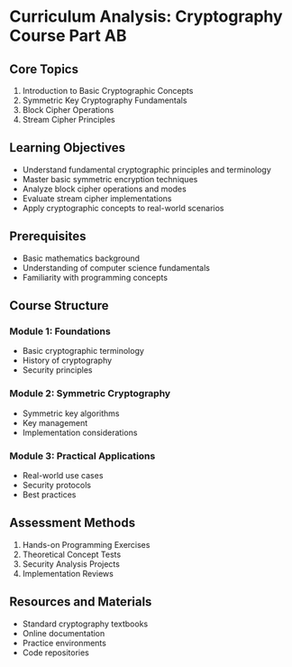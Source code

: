 # Curriculum Analysis: Cryptography Course Part AB

## Core Topics

1. Introduction to Basic Cryptographic Concepts
2. Symmetric Key Cryptography Fundamentals
3. Block Cipher Operations
4. Stream Cipher Principles

## Learning Objectives

- Understand fundamental cryptographic principles and terminology
- Master basic symmetric encryption techniques
- Analyze block cipher operations and modes
- Evaluate stream cipher implementations
- Apply cryptographic concepts to real-world scenarios

## Prerequisites

- Basic mathematics background
- Understanding of computer science fundamentals
- Familiarity with programming concepts

## Course Structure

### Module 1: Foundations
- Basic cryptographic terminology
- History of cryptography
- Security principles

### Module 2: Symmetric Cryptography
- Symmetric key algorithms
- Key management
- Implementation considerations

### Module 3: Practical Applications
- Real-world use cases
- Security protocols
- Best practices

## Assessment Methods

1. Hands-on Programming Exercises
2. Theoretical Concept Tests
3. Security Analysis Projects
4. Implementation Reviews

## Resources and Materials

- Standard cryptography textbooks
- Online documentation
- Practice environments
- Code repositories